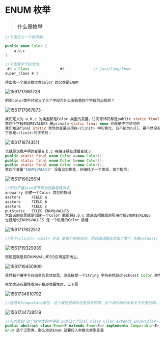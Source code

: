 # ENUM 枚举



> ### 什么是枚举



```java
//下面定义一个枚举类，

public enum Color {
	a,b,c
}

//下面看字节码文件:
 #3 = Class              #4             // java/lang/Enum
super_class # 3

得出第一个结论枚举类Color 的父类是ENUM
```

![1561717681728](C:\Users\Administrator.MS-201605312249\AppData\Roaming\Typora\typora-user-images\1561717681728.png)

```java
明明Color类中只定义了三个字段为什么会有第四个字段的出现呢？
```

![1561717967873](C:\Users\Administrator.MS-201605312249\AppData\Roaming\Typora\typora-user-images\1561717967873.png)

```java
我们定义的 a,b,c 的类型都是Color 类型的变量，访问修饰符都是public static final enum 
第四个字段ENUM$VALUES 是private static final enum 也就是不可访问的
我们知道final static 修饰的变量必须在<clinit> 中实例化，且不能为null，要不然没有意义了
下面是<clinit>的字节码：
```

![1561718743511](C:\Users\Administrator.MS-201605312249\AppData\Roaming\Typora\typora-user-images\1561718743511.png)

```java
也就是说我声明的变量a,b,c 在编译期处理后变成了
public static final enum Color a=new Color();
public static final enum Color b=new Color();
public static final enum Color c=new Color();
第四个变量"ENUM$VALUES" 没看见实例化，仔细找了一下发现，如下指令:
```

![1561719025514](C:\Users\Administrator.MS-201605312249\AppData\Roaming\Typora\typora-user-images\1561719025514.png)

```java
//即时不懂java字节码也很容易猜出来
anewarry 创建一个Color 类型的数组
aastore 	FIELD a
aastore 	FIELD b
aastore 	FIELD c
putStatic	FILED ENUM$VALUES
大白话的意思就是创建一个Color 数组将a,b,c 放进去把数组的引用付给ENUM$VALUES 
也就是说ENUM$VALUES 是一个私用的Color 数组
```







![1561717822512](C:\Users\Administrator.MS-201605312249\AppData\Roaming\Typora\typora-user-images\1561717822512.png)

```java
//除了<clinit> <init> 方法 是每个类都有的，而且编译器还添加了两个,先看values() 方法
```

![1561719329939](C:\Users\Administrator.MS-201605312249\AppData\Roaming\Typora\typora-user-images\1561719329939.png)

```java
很明显就是将ENUM$VALUES的引用返回出去，
```

![1561719450909](C:\Users\Administrator.MS-201605312249\AppData\Roaming\Typora\typora-user-images\1561719450909.png)

```java
虽然看不懂字节码指令的具体意思，但是接受一个String 字符串然后checkcast Color,转为一个Color 类型的，肯定是根据字符串查找指定字段（a,b,c），然后返回的
```





```java
枚举类还有属性表用于描述类属性的，见下图
```

![1561734610792](C:\Users\Administrator.MS-201605312249\AppData\Roaming\Typora\typora-user-images\1561734610792.png)

```java
//居然有Singnature属性，这个属性是保存泛型信息的啊，这个源代码中没有关于泛型的啊，除非编译期做了啥，使用javap -verbose，看一下字节码文件
```

![1561734738519](C:\Users\Administrator.MS-201605312249\AppData\Roaming\Typora\typora-user-images\1561734738519.png)

```java
//可以看到 这个枚举类的声明是 public final class Color extends Enum<Color>，上面只是说过Enum 是所有枚举的父类，但是没介绍Enum 的源代码，下面看一下Enum 的声明
public abstract class Enum<E extends Enum<E>> implements Comparable<E>, Serializable{}
Enum 是个泛型类，那么继承Enum 就要传入参数化类型变量
```

